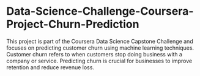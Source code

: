 # Data-Science-Challenge-Coursera-Project-Churn-Prediction
This project is part of the Coursera Data Science Capstone Challenge and focuses on predicting customer churn using machine learning techniques. Customer churn refers to when customers stop doing business with a company or service. Predicting churn is crucial for businesses to improve retention and reduce revenue loss.
